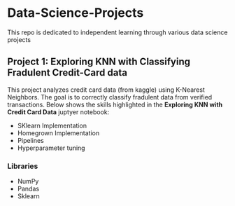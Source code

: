 # Data-Science-Projects
This repo is dedicated to independent learning through various data science projects
## Project 1: Exploring KNN with Classifying Fradulent Credit-Card data
This project analyzes credit card data (from kaggle) using K-Nearest Neighbors. The goal is to correctly classify fradulent data from verified transactions. Below shows the skills highlighted in the **Exploring KNN with Credit Card Data** juptyer notebook:
* SKlearn Implementation
* Homegrown Implementation
* Pipelines
* Hyperparameter tuning
### Libraries
* NumPy
* Pandas
* Sklearn
